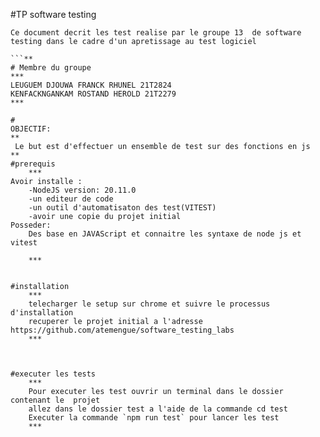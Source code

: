 #TP software testing

```**
Ce document decrit les test realise par le groupe 13  de software testing dans le cadre d'un apretissage au test logiciel

```**
# Membre du groupe 
***
LEUGUEM DJOUWA FRANCK RHUNEL 21T2824
KENFACKNGANKAM ROSTAND HEROLD 21T2279
***

#
OBJECTIF:
**
 Le but est d'effectuer un ensemble de test sur des fonctions en js
**
#prerequis
    ***
Avoir installe :
    -NodeJS version: 20.11.0
    -un editeur de code
    -un outil d'automatisaton des test(VITEST)
    -avoir une copie du projet initial
Posseder:
    Des base en JAVAScript et connaitre les syntaxe de node js et vitest

    ***


#installation
    ***
    telecharger le setup sur chrome et suivre le processus d'installation
    recuperer le projet initial a l'adresse https://github.com/atemengue/software_testing_labs
    ***



#executer les tests 
    ***
    Pour executer les test ouvrir un terminal dans le dossier contenant le  projet 
    allez dans le dossier test a l'aide de la commande cd test
    Executer la commande `npm run test` pour lancer les test 
    ***